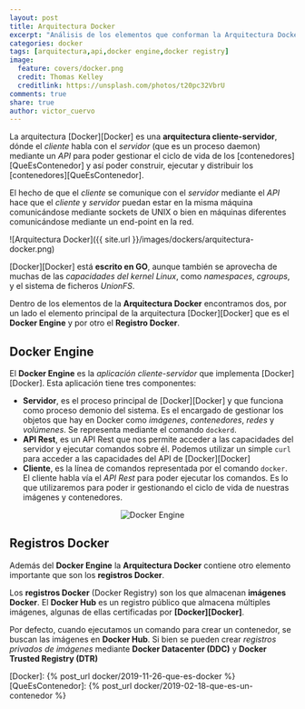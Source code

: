 ```yaml
---
layout: post
title: Arquitectura Docker
excerpt: "Análisis de los elementos que conforman la Arquitectura Docker: cliente, daemon process, api rest y registros Docker."
categories: docker
tags: [arquitectura,api,docker engine,docker registry]
image:
  feature: covers/docker.png
  credit: Thomas Kelley
  creditlink: https://unsplash.com/photos/t20pc32VbrU
comments: true
share: true
author: victor_cuervo
---
```


La arquitectura [Docker][Docker] es una **arquitectura cliente-servidor**, dónde el *cliente* habla con el *servidor* (que es un proceso daemon) mediante un *API* para poder gestionar el ciclo de vida de los [contenedores][QueEsContenedor] y así poder construir, ejecutar y distribuir los [contenedores][QueEsContenedor].

El hecho de que el *cliente* se comunique con el *servidor* mediante el *API* hace que el *cliente* y *servidor* puedan estar en la misma máquina comunicándose mediante sockets de UNIX o bien en máquinas diferentes comunicándose mediante un end-point en la red.

![Arquitectura Docker]({{ site.url }}/images/dockers/arquitectura-docker.png)

[Docker][Docker] está **escrito en GO**, aunque también se aprovecha de muchas de las *capacidades del kernel Linux*, como *namespaces*, *cgroups*, y el sistema de ficheros *UnionFS*.

Dentro de los elementos de la **Arquitectura Docker** encontramos dos, por un lado el elemento principal de la arquitectura [Docker][Docker] que es el **Docker Engine** y por otro el **Registro Docker**.

## Docker Engine
El **Docker Engine** es la *aplicación cliente-servidor* que implementa [Docker][Docker]. Esta aplicación tiene tres componentes:

* **Servidor**, es el proceso principal de [Docker][Docker] y que funciona como proceso demonio del sistema. Es el encargado de gestionar los objetos que hay en Docker como *imágenes*, *contenedores*, *redes* y *volúmenes*. Se representa mediante el comando `dockerd`.
* **API Rest**, es un API Rest que nos permite acceder a las capacidades del servidor y ejecutar comandos sobre él. Podemos utilizar un simple `curl` para acceder a las capacidades del API de [Docker][Docker]
* **Cliente**, es la línea de comandos representada por el comando `docker`. El cliente habla vía el *API Rest* para poder ejecutar los comandos. Es lo que utilizaremos para poder ir gestionando el ciclo de vida de nuestras imágenes y contenedores.

<div style="text-align:center">
  <img src="{{ site.url }}/images/dockers/docker-engine-components.png" alt="Docker Engine"/>
</div>

## Registros Docker

Además del **Docker Engine** la **Arquitectura Docker** contiene otro elemento importante que son los **registros Docker**.

Los **registros Docker** (Docker Registry) son los que almacenan **imágenes Docker**. El **Docker Hub** es un registro público que almacena múltiples imágenes, algunas de ellas certificadas por **[Docker][Docker]**.

Por defecto, cuando ejecutamos un comando para crear un contenedor, se buscan las imágenes en **Docker Hub**. Si bien se pueden crear *registros privados de imágenes* mediante **Docker Datacenter (DDC)** y **Docker Trusted Registry (DTR)**

[Docker]: {% post_url docker/2019-11-26-que-es-docker %}
[QueEsContenedor]: {% post_url docker/2019-02-18-que-es-un-contenedor %}
